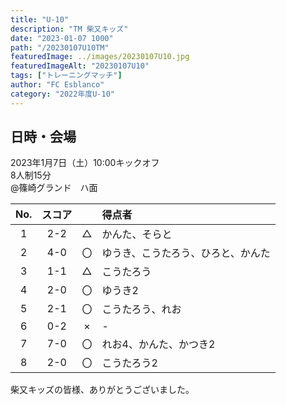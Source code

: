 ```yaml
---
title: "U-10"
description: "TM 柴又キッズ"
date: "2023-01-07 1000"
path: "/20230107U10TM"
featuredImage: ../images/20230107U10.jpg
featuredImageAlt: "20230107U10"
tags: ["トレーニングマッチ"]
author: "FC Esblanco"
category: "2022年度U-10"
---
```


## 日時・会場

2023年1月7日（土）10:00キックオフ<br>
8人制15分<br>
@篠崎グランド　ハ面

| No.| スコア |   | 得点者  |
|:--:|:------:|:-:|:--------|
| 1  | 2-2 | △ |かんた、そらと|
| 2  | 4-0 | 〇 |ゆうき、こうたろう、ひろと、かんた|
| 3  | 1-1 | △ |こうたろう|
| 4  | 2-0 | 〇 |ゆうき2|
| 5  | 2-1 | 〇 |こうたろう、れお|
| 6  | 0-2 | × |-|
| 7  | 7-0 | 〇 |れお4、かんた、かつき2|
| 8  | 2-0 | 〇 |こうたろう2|


柴又キッズの皆様、ありがとうございました。